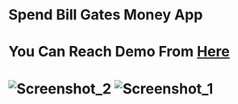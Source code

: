 <h1> Spend Bill Gates Money App  <h1>

<h1> You Can Reach Demo From   <a href=https://furkanlebit7-billgatesapp.netlify.app/ target="_blank">Here</a><h1> 
  
![Screenshot_2](https://user-images.githubusercontent.com/59422278/194716317-30d8e1d3-3796-443c-8df7-93f291141c86.png)
![Screenshot_1](https://user-images.githubusercontent.com/59422278/194716315-1f81569d-75c6-4abc-a478-4fa07ade632e.png)
